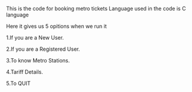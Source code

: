 This is the code for booking metro tickets 
Language used in the code is C language 

Here it gives us 5 opitions when we run it 

1.If you are a New User.

2.If you are a Registered User.

3.To know Metro Stations.

4.Tariff Details.

5.To QUIT
